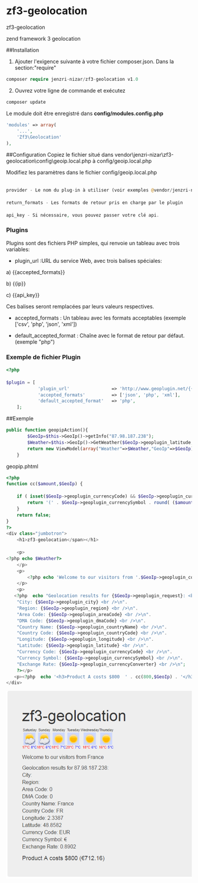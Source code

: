 # zf3-geolocation
zf3-geolocation

zend framework 3 geolocation

##Installation

1) Ajouter l'exigence suivante à votre fichier composer.json.
Dans la section:"require"

```php
composer require jenzri-nizar/zf3-geolocation v1.0
```
2) Ouvrez votre ligne de commande et exécutez

```php
composer update
```

Le module doit être enregistré dans **config/modules.config.php**
```php
'modules' => array(
    '...',
    'Zf3\Geolocation'
),
```

##Configuration
Copiez le fichier situé dans vendor\jenzri-nizar\zf3-geolocation\config\geoip.local.php à config/geoip.local.php

Modifiez les paramètres dans le fichier config/geoip.local.php


```php

provider - Le nom du plug-in à utiliser (voir exemples @vendor/jenzri-nizar/zf3-geolocation/src/Service/plugins/);

return_formats - Les formats de retour pris en charge par le plugin

api_key - Si nécessaire, vous pouvez passer votre clé api.

```

### Plugins

Plugins sont des fichiers PHP simples, qui renvoie un tableau avec trois variables:
- plugin_url :URL du service Web, avec trois balises spéciales:

a) {{accepted_formats}}

b) {{ip}}

c) {{api_key}}

Ces balises seront remplacées par leurs valeurs respectives.

- accepted_formats : Un tableau avec les formats acceptables   (exemple ['csv', 'php', 'json', 'xml'])

- default_accepted_format : Chaîne avec le format de retour par défaut. (exemple "php")

### Exemple de fichier Plugin

```php
<?php

$plugin = [
            'plugin_url'                => 'http://www.geoplugin.net/{{accepted_formats}}.gp?ip={{ip}}',
            'accepted_formats'          => ['json', 'php', 'xml'],
            'default_accepted_format'   => 'php',
    ];

```
##Exemple
```php
public function geopipAction(){
        $GeoIp=$this->GeoIp()->getInfo("87.98.187.238");
        $Weather=$this->GeoIp()->GetWeather($GeoIp->geoplugin_latitude,$GeoIp->geoplugin_longitude,$GeoIp->geoplugin_currencyCode);
        return new ViewModel(array("Weather"=>$Weather,"GeoIp"=>$GeoIp));
    }
```

geopip.phtml

```php
<?php
function cc($amount,$GeoIp) {

    if ( isset($GeoIp->geoplugin_currencyCode) && $GeoIp->geoplugin_currencyCode != 'USD' ) {
        return '(' . $GeoIp->geoplugin_currencySymbol . round( ($amount * $GeoIp->geoplugin_currencyConverter),2) . ')';
    }
    return false;
}
?>
<div class="jumbotron">
    <h1>zf3-geolocation</span></h1>

    <p>
<?php echo $Weather?>
    </p>
    <p>
        <?php echo 'Welcome to our visitors from '.$GeoIp->geoplugin_countryName;?>
    </p>
    <p>
   <?php  echo "Geolocation results for {$GeoIp->geoplugin_request}: <br />\n".
    "City: {$GeoIp->geoplugin_city} <br />\n".
    "Region: {$GeoIp->geoplugin_region} <br />\n".
    "Area Code: {$GeoIp->geoplugin_areaCode} <br />\n".
    "DMA Code: {$GeoIp->geoplugin_dmaCode} <br />\n".
    "Country Name: {$GeoIp->geoplugin_countryName} <br />\n".
    "Country Code: {$GeoIp->geoplugin_countryCode} <br />\n".
    "Longitude: {$GeoIp->geoplugin_longitude} <br />\n".
    "Latitude: {$GeoIp->geoplugin_latitude} <br />\n".
    "Currency Code: {$GeoIp->geoplugin_currencyCode} <br />\n".
    "Currency Symbol: {$GeoIp->geoplugin_currencySymbol} <br />\n".
    "Exchange Rate: {$GeoIp->geoplugin_currencyConverter} <br />\n";
    ?></p>
   <p><?php  echo '<h3>Product A costs $800  ' . cc(800,$GeoIp) . '</h3>'; ?></p>
</div>
```
![alt tag](https://raw.githubusercontent.com/jenzri-nizar/zf3-geolocation/master/Capture.PNG)